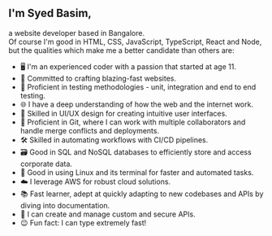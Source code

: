 ## I'm Syed Basim,
a website developer based in Bangalore.
<br />
Of course I'm good in HTML, CSS, JavaScript, TypeScript, React and Node, but the qualities which make me a better candidate than others are:

- 🖥️ I'm an experienced coder with a passion that started at age 11.
- 🚀 Committed to crafting blazing-fast websites.
- 🧪 Proficient in testing methodologies - unit, integration and end to end testing.
- 🌐 I have a deep understanding of how the web and the internet work.
- 🎨 Skilled in UI/UX design for creating intuitive user interfaces.
- 🌳 Proficient in Git, where I can work with multiple collaborators and handle merge conflicts and deployments.
- 🛠️ Skilled in automating workflows with CI/CD pipelines.
- 🗃️ Good in SQL and NoSQL databases to efficiently store and access corporate data.
- 🐧 Good in using Linux and its terminal for faster and automated tasks.
- ☁️ I leverage AWS for robust cloud solutions.
- 📚 Fast learner, adept at quickly adapting to new codebases and APIs by diving into documentation.
- 🔧 I can create and manage custom and secure APIs.
- 😉 Fun fact: I can type extremely fast!
